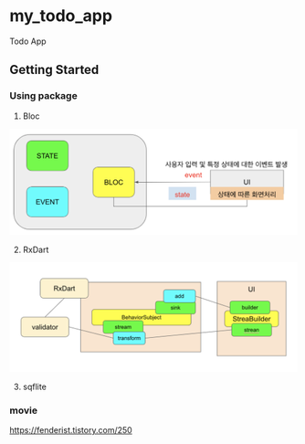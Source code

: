 # my_todo_app

Todo App

## Getting Started

### Using package

1. Bloc
<img src='bloc_info.png'/>

2. RxDart
<img src='rxdart.png'/>

3. sqflite

### movie
https://fenderist.tistory.com/250
